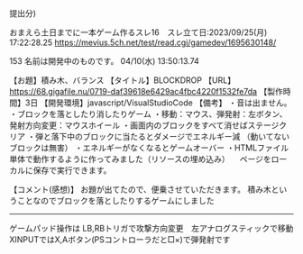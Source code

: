 提出分)


おまえら土日までに一本ゲーム作るスレ16　スレ立て日:2023/09/25(月) 17:22:28.25
https://mevius.5ch.net/test/read.cgi/gamedev/1695630148/

153
名前は開発中のものです。
04/10(水) 13:50:13.74

【お題】積み木、バランス
【タイトル】BLOCKDROP
【URL】https://68.gigafile.nu/0719-daf39618e6429ac4fbc4220f1532fe7da
【製作時間】3日
【開発環境】javascript/VisualStudioCode
【備考】
・音は出ません。
・ブロックを落としたり消したりゲーム
・移動：マウス、弾発射：左ボタン、発射方向変更：マウスホイール
・画面内のブロックをすべて消せばステージクリア
・弾と落下中のブロックに当たるとダメージでエネルギー減
（動いてないブロックは無害）
・エネルギーがなくなるとゲームオーバー
・HTMLファイル単体で動作するように作ってみました（リソースの埋め込み）
　ページをローカルに保存で実行できます。

【コメント(感想)】
お題が出てたので、便乗させていただきます。
積み木ということなのでブロックを落としたりするゲームにしました


---------------------------------------------------
ゲームパッド操作は
LB,RBトリガで攻撃方向変更　左アナログスティックで移動
XINPUTではX,Aボタン(PSコントローラだと□×)で弾発射です


